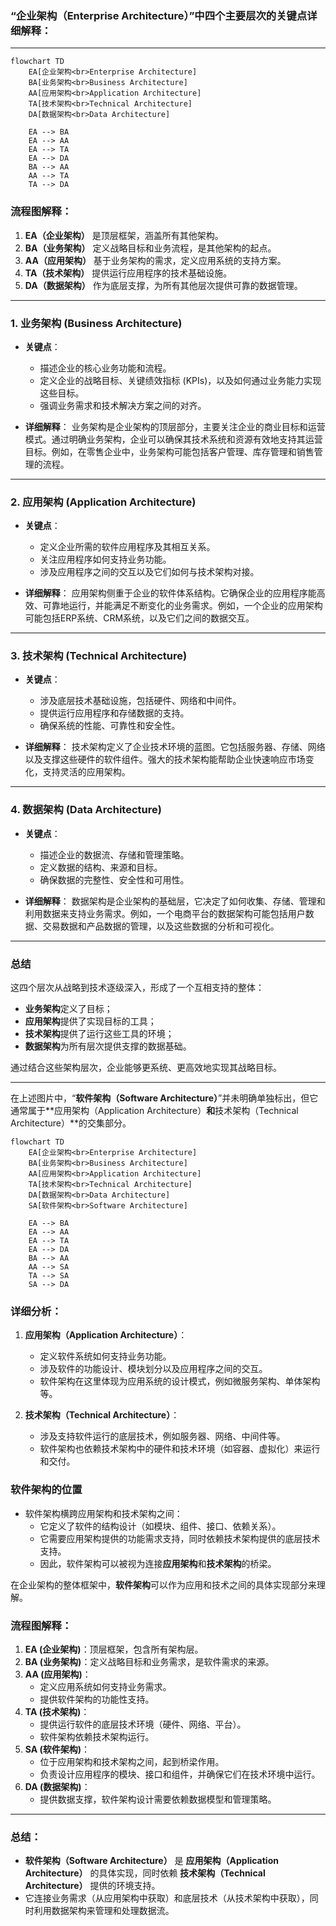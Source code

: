 ### “企业架构（Enterprise Architecture）”中四个主要层次的关键点详细解释：

---

```mermaid
flowchart TD
    EA[企业架构<br>Enterprise Architecture]
    BA[业务架构<br>Business Architecture]
    AA[应用架构<br>Application Architecture]
    TA[技术架构<br>Technical Architecture]
    DA[数据架构<br>Data Architecture]

    EA --> BA
    EA --> AA
    EA --> TA
    EA --> DA
    BA --> AA
    AA --> TA
    TA --> DA
```

### 流程图解释：
1. **EA（企业架构）** 是顶层框架，涵盖所有其他架构。
2. **BA（业务架构）** 定义战略目标和业务流程，是其他架构的起点。
3. **AA（应用架构）** 基于业务架构的需求，定义应用系统的支持方案。
4. **TA（技术架构）** 提供运行应用程序的技术基础设施。
5. **DA（数据架构）** 作为底层支撑，为所有其他层次提供可靠的数据管理。

---

### 1. **业务架构 (Business Architecture)**
- **关键点**：
  - 描述企业的核心业务功能和流程。
  - 定义企业的战略目标、关键绩效指标 (KPIs)，以及如何通过业务能力实现这些目标。
  - 强调业务需求和技术解决方案之间的对齐。

- **详细解释**：
  业务架构是企业架构的顶层部分，主要关注企业的商业目标和运营模式。通过明确业务架构，企业可以确保其技术系统和资源有效地支持其运营目标。例如，在零售企业中，业务架构可能包括客户管理、库存管理和销售管理的流程。

---

### 2. **应用架构 (Application Architecture)**
- **关键点**：
  - 定义企业所需的软件应用程序及其相互关系。
  - 关注应用程序如何支持业务功能。
  - 涉及应用程序之间的交互以及它们如何与技术架构对接。

- **详细解释**：
  应用架构侧重于企业的软件体系结构。它确保企业的应用程序能高效、可靠地运行，并能满足不断变化的业务需求。例如，一个企业的应用架构可能包括ERP系统、CRM系统，以及它们之间的数据交互。

---

### 3. **技术架构 (Technical Architecture)**
- **关键点**：
  - 涉及底层技术基础设施，包括硬件、网络和中间件。
  - 提供运行应用程序和存储数据的支持。
  - 确保系统的性能、可靠性和安全性。

- **详细解释**：
  技术架构定义了企业技术环境的蓝图。它包括服务器、存储、网络以及支撑这些硬件的软件组件。强大的技术架构能帮助企业快速响应市场变化，支持灵活的应用架构。

---

### 4. **数据架构 (Data Architecture)**
- **关键点**：
  - 描述企业的数据流、存储和管理策略。
  - 定义数据的结构、来源和目标。
  - 确保数据的完整性、安全性和可用性。

- **详细解释**：
  数据架构是企业架构的基础层，它决定了如何收集、存储、管理和利用数据来支持业务需求。例如，一个电商平台的数据架构可能包括用户数据、交易数据和产品数据的管理，以及这些数据的分析和可视化。

---

### 总结
这四个层次从战略到技术逐级深入，形成了一个互相支持的整体：
- **业务架构**定义了目标；
- **应用架构**提供了实现目标的工具；
- **技术架构**提供了运行这些工具的环境；
- **数据架构**为所有层次提供支撑的数据基础。

通过结合这些架构层次，企业能够更系统、更高效地实现其战略目标。

---

在上述图片中，“**软件架构（Software Architecture）**”并未明确单独标出，但它通常属于**应用架构（Application Architecture）**和**技术架构（Technical Architecture）**的交集部分。

```mermaid
flowchart TD
    EA[企业架构<br>Enterprise Architecture]
    BA[业务架构<br>Business Architecture]
    AA[应用架构<br>Application Architecture]
    TA[技术架构<br>Technical Architecture]
    DA[数据架构<br>Data Architecture]
    SA[软件架构<br>Software Architecture]

    EA --> BA
    EA --> AA
    EA --> TA
    EA --> DA
    BA --> AA
    AA --> SA
    TA --> SA
    SA --> DA
```

### 详细分析：
1. **应用架构（Application Architecture）**：
   - 定义软件系统如何支持业务功能。
   - 涉及软件的功能设计、模块划分以及应用程序之间的交互。
   - 软件架构在这里体现为应用系统的设计模式，例如微服务架构、单体架构等。

2. **技术架构（Technical Architecture）**：
   - 涉及支持软件运行的底层技术，例如服务器、网络、中间件等。
   - 软件架构也依赖技术架构中的硬件和技术环境（如容器、虚拟化）来运行和交付。

### **软件架构的位置**
- 软件架构横跨应用架构和技术架构之间：
  - 它定义了软件的结构设计（如模块、组件、接口、依赖关系）。
  - 它需要应用架构提供的功能需求支持，同时依赖技术架构提供的底层技术支持。
  - 因此，软件架构可以被视为连接**应用架构**和**技术架构**的桥梁。

在企业架构的整体框架中，**软件架构**可以作为应用和技术之间的具体实现部分来理解。

### 流程图解释：

1. **EA (企业架构)**：顶层框架，包含所有架构层。
2. **BA (业务架构)**：定义战略目标和业务需求，是软件需求的来源。
3. **AA (应用架构)**：
   - 定义应用系统如何支持业务需求。
   - 提供软件架构的功能性支持。
4. **TA (技术架构)**：
   - 提供运行软件的底层技术环境（硬件、网络、平台）。
   - 软件架构依赖技术架构运行。
5. **SA (软件架构)**：
   - 位于应用架构和技术架构之间，起到桥梁作用。
   - 负责设计应用程序的模块、接口和组件，并确保它们在技术环境中运行。
6. **DA (数据架构)**：
   - 提供数据支撑，软件架构设计需要依赖数据模型和管理策略。

---

### **总结**：
- **软件架构（Software Architecture）** 是 **应用架构（Application Architecture）** 的具体实现，同时依赖 **技术架构（Technical Architecture）** 提供的环境支持。
- 它连接业务需求（从应用架构中获取）和底层技术（从技术架构中获取），同时利用数据架构来管理和处理数据流。
